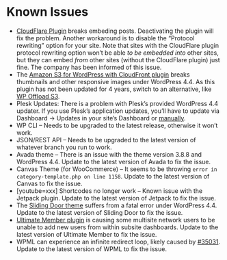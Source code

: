 # Known Issues

- [CloudFlare Plugin](https://wordpress.org/plugins/cloudflare/) breaks embeding posts. Deactivating the plugin will fix the problem. Another workaround is to disable the “Protocol rewriting” option for your site. Note that sites with the CloudFlare plugin protocol rewriting option won’t be able *to be embedded into* other sites, but they can embed *from* other sites (without the CloudFlare plugin) just fine. The company has been informed of this issue.
- The [Amazon S3 for WordPress with CloudFront plugin](https://wordpress.org/plugins/tantan-s3-cloudfront/) breaks thumbnails and other responsive images under WordPress 4.4. As this plugin has not been updated for 4 years, switch to an alternative, like [WP Offload S3](https://wordpress.org/plugins/amazon-s3-and-cloudfront/).
- Plesk Updates: There is a problem with Plesk’s provided WordPress 4.4 updater. If you use Plesk’s application updates, you’ll have to update via Dashboard -> Updates in your site’s Dashboard or [manually](https://codex.wordpress.org/Upgrading_WordPress_Extended).
- WP CLI – Needs to be upgraded to the latest release, otherwise it won’t work.
- JSON/REST API – Needs to be upgraded to the latest version of whatever branch you run to work.
- Avada theme – There is an issue with the theme version 3.8.8 and WordPress 4.4. Update to the latest version of Avada to fix the issue.
- Canvas Theme (for WooCommerce) – It seems to be throwing `error in category-template.php on line 1158`. Update to the latest version of Canvas to fix the issue.
- \[youtube=xxx\] Shortcodes no longer work – Known issue with the Jetpack plugin. Update to the latest version of Jetpack to fix the issue.
- The [Sliding Door theme](https://wordpress.org/themes/sliding-door/) suffers from a fatal error under WordPress 4.4. Update to the latest version of Sliding Door to fix the issue.
- [Ultimate Member plugin](https://wordpress.org/plugins/ultimate-member/) is causing some multisite network users to be unable to add new users from within subsite dashboards. Update to the latest version of Ultimate Member to fix the issue.
- WPML can experience an infinite redirect loop, likely caused by [#35031](https://core.trac.wordpress.org/ticket/35031). Update to the latest version of WPML to fix the issue.